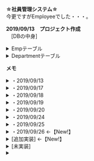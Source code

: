 **☆社員管理システム☆**  
今更ですがEmployeeでした・・・。

**2019/09/13　プロジェクト作成**  
　[DBの中身]  
<details>
<summary>Empテーブル</summary>
<div>

　　　emp_id →int 自動採番 主キー  
　　　emp_pass →nvarchar(Max) NN  
　　　emp_name →nvarchar(30) NN  
　　　gendere →int NN  
　　　address →nvarchar(60) NN  
　　　birthday →Date NN  
　　　role →nvarchar(20) NN  
　　　dept_id →int NN Departmentのdept_idと関連付け  
　　　enable →bit NN 初期値true  
</div>
</details>

<details>
<summary>Departmentテーブル</summary>
<div>

　　　dept_id →int 自動採番 主キー  
　　　dept_name →nvarchar(15) NN  
</div>
</details>  


**メモ**  
<details>
<summary>・2019/09/13</summary>
<div>

indexページから一覧表示への画面遷移完了。  
ログイン処理はまだ実装していないので、ログインは素通り。  
</div>
</details>  


<details>
<summary>・2019/09/17</summary>
<div>

EmpMapper作成、Emp.javaにdeptIdのフィールド追加、countメソッド不要そうなので削除しました。  
↓権限(role)の表示はService内で変更でき、性別(gender)の変換方法がいくつか思い当たりましたが正解がわかりません。  
**◇疑問◇**  
要件定義ではgenderの値はint型で扱っており、Vで表示させる時は"男性""女性"として表示させる。  
<details>
<summary>考えた方法</summary>
<div>

方法1：V側のif文処理でgenderの値に応じて表示を変更する。  
方法2：EmpクラスにString型のフィールドを追加し、Serviceでif文処理で変更した値を格納する。  
方法3：genderテーブルを追加し、内部結合させて性別名を取得する。  
方法4：そもそもDBを変更して"男性""女性"で登録する。
</div>
</details>
一応現状は方法2を使って性別名で表記できてます。  

↓↓↓  
◇解決◇(2019/09/18)  
対応した文字列へ変換するConversionクラスを作成。  
Controllerで@AutowiredでBean化し、Vで呼び出す。  
◆改善◆  
Conversionクラスでif文を使っていた処理をMapを使用した処理へ変更。  
処理の中身だけ変更し、呼び出し方は現状では変更してません。  

社員名検索、部署名検索実装。  
社員名検索時未入力だと全件表示させてます。  
→現状Controller内でif分岐させています。  
</div>
</details>  


<details>
<summary>・2019/09/18</summary>
<div>

新規登録処理を作成。  
登録処理時にbirthdayがutil型で変な値になっているためsqlに入らずエラーが起きる。  
前回の作成物ではDTOの日付はutilで動いていたので、データバインドやバリデーション等で対処出来るはず。  
→一応解決済み。(2019/09/19)  
　checkからcompleteに遷移する時にエラーが出る為、checkからControllerに送る<input type="hidden">のvalueをフォーマットして送信した所登録されました。  
DBの値も正しい形式で登録されてます。  
</div>
</details>  


<details>
<summary>・2019/09/19</summary>
<div>

削除処理を作成。URLにCtrlと付いているのがイケてなく感じたので、名前を変更。  
**疑問メモ**  
htmlのラジオボタンやプルダウン形式のフォームに関して、更新の初期画面等で初期値をDBに登録されている値にしたい場合、if文でchecked等を各パターンで作成すれば出来るがifを使わないで処理できるかどうか模索中。  
→jQueryで出来そう・・・？  
↓   
→jQueryで出来ました！  
　jsファイルを読み込む場所をheadタグ内にすると反映されない為、ページ最下部に記述してます。(2019/09/20)  
</div>
</details>  


<details>
<summary>・2019/09/20</summary>
<div>

更新処理作成。  
確認画面から入力フォームに戻った際に生年月日の初期値が表示されない不具合を修正。  
新規登録、更新処理での入力チェック実装。エラーメッセージは入力項目毎に個別で出力させています。  
</div>
</details>  


<details>
<summary>・2019/09/24</summary>
<div>

ログイン、ログアウト処理実装。  
ログアウトが現状Getで処理してるのでPost処理へ変更予定。  
→Post処理で作成。レイアウトをCSSで修正。  
ログイン処理はセッション関係がこれからです。  
入力フォームにて部署名が送信された値で初期選択されていなかった不具合を修正。  
エラーページ作成。  
ログイン中のempIdはControllerで取得出来たので。もう少し試行錯誤。  
</div>
</details>


<details>
<summary>・2019/09/25</summary>
<div>

ログインの次の処理でIdとNameをセッションに格納、各メソッドでmodelにセットしてhtmlに渡すというちょっと強引な方法ですが動作は確認出来てます。  
更新時、呼び出したIDとログイン中のIDを比較して同じ値であればsessionの中身も更新するようにしてます。  
併せて、ヘッダー部のempNameを押下すると更新画面に進めるようにしました。  
権限によって遷移できるページ、表示させる内容を変更しました。  
新規登録：管理者のみ  
更新時の権限の変更：管理者のみ  
一覧表示：一般権限は一部制限あり  

パスワード再設定ページ作成着手。  
indexから遷移してempIdとempNameの２つで参照して、該当データがあれば新しいパスワードへ更新する機能。  
入力画面から確認画面への遷移は一旦出来ました。一致するデータがない場合に入力ページに戻す処理をしてますが、!= nullでは上手く動かないかも？（ページ遷移は期待通りだが作成したエラーメッセージが表示されていない）  
ひとまず正常処理で最後まで進めるように作成してみます。  

</div>
</details>


<details>
<summary>・2019/09/26 ←【New!】</summary>
<div>

パスワード再設定機能を作成。  
再設定入力フォームで入力チェックを実装しましたが、エラーが出てわけわからない事になってます。  

<details>
<summary>わけわからん詳細</summary>
<div>

バリデーションとエラーメッセージを実装し、動作確認  
↓  
①IllegalStateException: Neither BindingResult nor plain target object for bean name 'PasswordResetForm' available as request attribute  
上記エラー発生。(th:objectの値を大文字から始めてた。)  
↓  
再度動作確認。  
エラーメッセージが日本語と英語が重なって表示される。  
↓  
Insertの時はちゃんと動作してるか確認。  
↓  
②org.springframework.expression.spel.SpelEvaluationException: EL1007E: Property or field 'empId' cannot be found on null  
最初に実装した時は動いていたはずなのに上記エラーが発生。  
↓  
PasswordResetFormの中のempIdフィールドを消してみたり、その他消したり戻したりをやって結局変更する前の形に戻したところ、パスワード再設定フォームは入力チェックの動作確認ができた。  
↓  
登録時の入力チェックを確認するとやはり②のエラーが発生する。  
  
  
登録時はempIdの値は全く触らないのに何故empId云々のエラーが出るのかよくわかりません。  
もしかしたらsessionが悪さをしてる可能性が・・・？  
・header部の社員名を押すとログイン中のアカウントの更新フォームに遷移する仕様  
・更新フォームは初期値を表示させる為にempIdを使っている。  
・その為にheader部のformにempIdの名前でsessionEmpIdを設定している。  
・登録更新の入力チェックを実装した後にセッション関係の実装を行った。  
しかし、更新時のチェックは動作しているし新規登録時はControllerでもRegistFormでもempIdには触らないので、結局理由はわからない・・・。

</div>
</details>

</div>
</details>


<details>
<summary>[追加実装] ←【New!】</summary>
<div>

・検索結果の件数を表示。  
・検索結果0件だった場合の表示。  
・検索内容も併せて表示。  
・よくあるパスワード再設定機能  
</div>
</details>


<details>
<summary>[未実装]</summary>
<div>

・その他、細かい追加機能etc  
</div>
</details>  


<details>
<summary></summary>
<div>

</div>
</details>